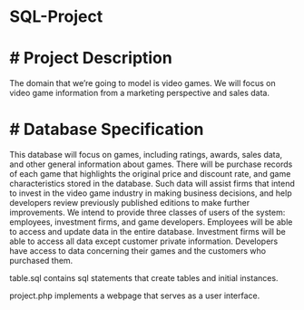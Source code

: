 # SQL-Project

# # Project Description
The domain that we’re going to model is video games. We will focus on video game information
from a marketing perspective and sales data.
# # Database Specification
This database will focus on games, including ratings, awards, sales data, and other general
information about games. There will be purchase records of each game that highlights the
original price and discount rate, and game characteristics stored in the database. Such data will
assist firms that intend to invest in the video game industry in making business decisions, and
help developers review previously published editions to make further improvements.
We intend to provide three classes of users of the system: employees, investment firms, and
game developers. Employees will be able to access and update data in the entire database.
Investment firms will be able to access all data except customer private information. Developers
have access to data concerning their games and the customers who purchased them.

table.sql contains sql statements that create tables and initial instances.

project.php implements a webpage that serves as a user interface. 
